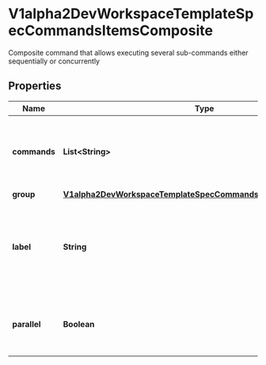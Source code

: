 

# V1alpha2DevWorkspaceTemplateSpecCommandsItemsComposite

Composite command that allows executing several sub-commands either sequentially or concurrently
## Properties

Name | Type | Description | Notes
------------ | ------------- | ------------- | -------------
**commands** | **List&lt;String&gt;** | The commands that comprise this composite command |  [optional]
**group** | [**V1alpha2DevWorkspaceTemplateSpecCommandsItemsCompositeGroup**](V1alpha2DevWorkspaceTemplateSpecCommandsItemsCompositeGroup.md) |  |  [optional]
**label** | **String** | Optional label that provides a label for this command to be used in Editor UI menus for example |  [optional]
**parallel** | **Boolean** | Indicates if the sub-commands should be executed concurrently |  [optional]



